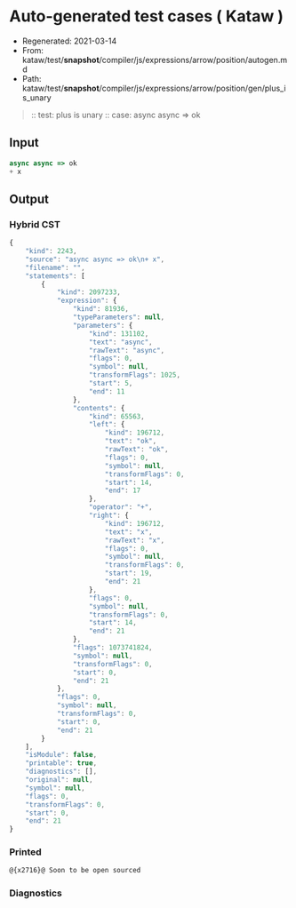 # Auto-generated test cases ( Kataw )
- Regenerated: 2021-03-14
- From: kataw/test/__snapshot__/compiler/js/expressions/arrow/position/autogen.md
- Path: kataw/test/__snapshot__/compiler/js/expressions/arrow/position/gen/plus_is_unary
> :: test: plus is unary
> :: case: async async => ok
## Input

`````js
async async => ok
+ x
`````

## Output

### Hybrid CST

```javascript
{
    "kind": 2243,
    "source": "async async => ok\n+ x",
    "filename": "",
    "statements": [
        {
            "kind": 2097233,
            "expression": {
                "kind": 81936,
                "typeParameters": null,
                "parameters": {
                    "kind": 131102,
                    "text": "async",
                    "rawText": "async",
                    "flags": 0,
                    "symbol": null,
                    "transformFlags": 1025,
                    "start": 5,
                    "end": 11
                },
                "contents": {
                    "kind": 65563,
                    "left": {
                        "kind": 196712,
                        "text": "ok",
                        "rawText": "ok",
                        "flags": 0,
                        "symbol": null,
                        "transformFlags": 0,
                        "start": 14,
                        "end": 17
                    },
                    "operator": "+",
                    "right": {
                        "kind": 196712,
                        "text": "x",
                        "rawText": "x",
                        "flags": 0,
                        "symbol": null,
                        "transformFlags": 0,
                        "start": 19,
                        "end": 21
                    },
                    "flags": 0,
                    "symbol": null,
                    "transformFlags": 0,
                    "start": 14,
                    "end": 21
                },
                "flags": 1073741824,
                "symbol": null,
                "transformFlags": 0,
                "start": 0,
                "end": 21
            },
            "flags": 0,
            "symbol": null,
            "transformFlags": 0,
            "start": 0,
            "end": 21
        }
    ],
    "isModule": false,
    "printable": true,
    "diagnostics": [],
    "original": null,
    "symbol": null,
    "flags": 0,
    "transformFlags": 0,
    "start": 0,
    "end": 21
}
```

### Printed

```javascript
@{x2716}@ Soon to be open sourced
```

### Diagnostics

```javascript

```

